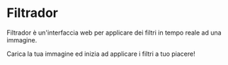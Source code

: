 # Filtrador
Filtrador è un'interfaccia web per applicare dei filtri in tempo reale ad una immagine. 

Carica la tua immagine ed inizia ad applicare i filtri a tuo piacere!
